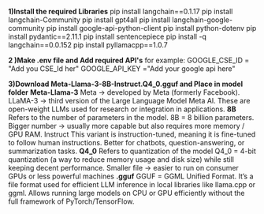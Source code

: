 **1)Install the required Libraries**
pip install langchain==0.1.17
pip install langchain-Community
pip install gpt4all
pip install langchain-google-community
pip install google-api-python-client
pip install python-dotenv
pip install pydantic==2.11.1
pip install sentencepiece
pip install -q langchain==0.0.152
pip install pyllamacpp==1.0.7


**2 )Make .env file and Add required API's**
for example:
GOOGLE_CSE_ID = "Add you CSE_Id her"
GOOGLE_API_KEY ="Add your google api here"


**3)Download Meta-Llama-3-8B-Instruct.Q4_0.gguf and Place in model folder**
**Meta-Llama-3**
Meta → developed by Meta (formerly Facebook).
LLaMA-3 → third version of the Large Language Model Meta AI.
These are open-weight LLMs used for research or integration in applications.
**8B**
Refers to the number of parameters in the model.
8B = 8 billion parameters.
Bigger number → usually more capable but also requires more memory / GPU RAM.
Instruct
This variant is instruction-tuned, meaning it is fine-tuned to follow human instructions.
Better for chatbots, question-answering, or summarization tasks.
**Q4_0**
Refers to quantization of the model
Q4_0 = 4-bit quantization (a way to reduce memory usage and disk size) while still keeping decent performance.
Smaller file → easier to run on consumer GPUs or less powerful machines
**.gguf**
GGUF = GGML Unified Format.
It’s a file format used for efficient LLM inference in local libraries like llama.cpp or ggml.
Allows running large models on CPU or GPU efficiently without the full framework of PyTorch/TensorFlow.


